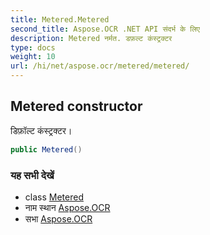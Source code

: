 ```yaml
---
title: Metered.Metered
second_title: Aspose.OCR .NET API संदर्भ के लिए
description: Metered नर्मत. डफ़ल्ट कंस्ट्रक्टर
type: docs
weight: 10
url: /hi/net/aspose.ocr/metered/metered/
---
```

## Metered constructor

डिफ़ॉल्ट कंस्ट्रक्टर।

```csharp
public Metered()
```

### यह सभी देखें

* class [Metered](../)
* नाम स्थान [Aspose.OCR](../../metered/)
* सभा [Aspose.OCR](../../../)


